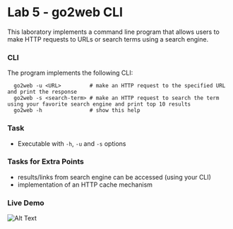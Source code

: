 # Lab 5 - go2web CLI

This laboratory implements a command line program that allows users to make HTTP requests to URLs or search terms using a search engine.

### CLI

The program implements the following CLI:
```
  go2web -u <URL>         # make an HTTP request to the specified URL and print the response
  go2web -s <search-term> # make an HTTP request to search the term using your favorite search engine and print top 10 results
  go2web -h               # show this help
  ```

### Task

- Executable with `-h`, `-u` and `-s` options

### Tasks for Extra Points

- results/links from search engine can be accessed (using your CLI)
- implementation of an HTTP cache mechanism

### Live Demo
![Alt Text](assets/live_demo.gif)
